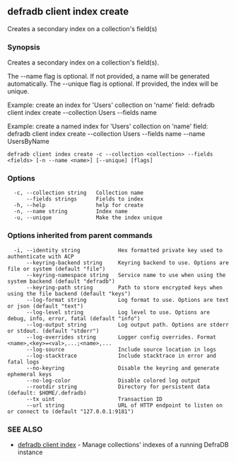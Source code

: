 ## defradb client index create

Creates a secondary index on a collection's field(s)

### Synopsis

Creates a secondary index on a collection's field(s).
		
The --name flag is optional. If not provided, a name will be generated automatically.
The --unique flag is optional. If provided, the index will be unique.

Example: create an index for 'Users' collection on 'name' field:
  defradb client index create --collection Users --fields name

Example: create a named index for 'Users' collection on 'name' field:
  defradb client index create --collection Users --fields name --name UsersByName

```
defradb client index create -c --collection <collection> --fields <fields> [-n --name <name>] [--unique] [flags]
```

### Options

```
  -c, --collection string   Collection name
      --fields strings      Fields to index
  -h, --help                help for create
  -n, --name string         Index name
  -u, --unique              Make the index unique
```

### Options inherited from parent commands

```
  -i, --identity string            Hex formatted private key used to authenticate with ACP
      --keyring-backend string     Keyring backend to use. Options are file or system (default "file")
      --keyring-namespace string   Service name to use when using the system backend (default "defradb")
      --keyring-path string        Path to store encrypted keys when using the file backend (default "keys")
      --log-format string          Log format to use. Options are text or json (default "text")
      --log-level string           Log level to use. Options are debug, info, error, fatal (default "info")
      --log-output string          Log output path. Options are stderr or stdout. (default "stderr")
      --log-overrides string       Logger config overrides. Format <name>,<key>=<val>,...;<name>,...
      --log-source                 Include source location in logs
      --log-stacktrace             Include stacktrace in error and fatal logs
      --no-keyring                 Disable the keyring and generate ephemeral keys
      --no-log-color               Disable colored log output
      --rootdir string             Directory for persistent data (default: $HOME/.defradb)
      --tx uint                    Transaction ID
      --url string                 URL of HTTP endpoint to listen on or connect to (default "127.0.0.1:9181")
```

### SEE ALSO

* [defradb client index](defradb_client_index.md)	 - Manage collections' indexes of a running DefraDB instance


